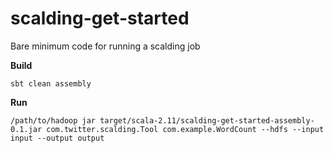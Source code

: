 # scalding-get-started
Bare minimum code for running a scalding job

**Build**

`sbt clean assembly`


**Run**

`/path/to/hadoop jar target/scala-2.11/scalding-get-started-assembly-0.1.jar com.twitter.scalding.Tool com.example.WordCount --hdfs --input input --output output`